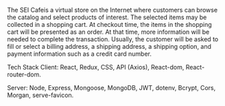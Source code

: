
The SEI Cafeis a virtual store on the Internet where customers can browse the catalog and select products of interest. The selected items may be collected in a shopping cart. At checkout time, the items in the shopping cart will be presented as an order. At that time, more information will be needed to complete the transaction. Usually, the customer will be asked to fill or select a billing address, a shipping address, a shipping option, and payment information such as a credit card number.

Tech Stack
Client: React, Redux, CSS, API (Axios), React-dom, React-router-dom.

Server: Node, Express, Mongoose, MongoDB, JWT, dotenv, Bcrypt, Cors, Morgan, serve-favicon.
